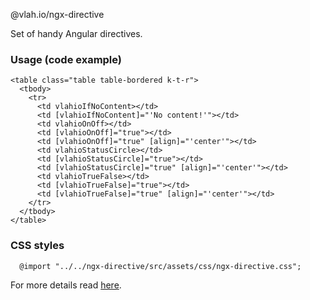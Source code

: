 @vlah.io/ngx-directive

Set of handy Angular directives.

### Usage (code example)

```
<table class="table table-bordered k-t-r">
  <tbody>
    <tr>
      <td vlahioIfNoContent></td>
      <td [vlahioIfNoContent]="'No content!'"></td>
      <td vlahioOnOff></td>
      <td [vlahioOnOff]="true"></td>
      <td [vlahioOnOff]="true" [align]="'center'"></td>
      <td vlahioStatusCircle></td>
      <td [vlahioStatusCircle]="true"></td>
      <td [vlahioStatusCircle]="true" [align]="'center'"></td>
      <td vlahioTrueFalse></td>
      <td [vlahioTrueFalse]="true"></td>
      <td [vlahioTrueFalse]="true" [align]="'center'"></td>
    </tr>
  </tbody>
</table>
```

### CSS styles
```
  @import "../../ngx-directive/src/assets/css/ngx-directive.css";
```

For more details read [here](https://@vlah.iogithub.com/vlah-io/ngx-directive/blob/master/INSTALLATION.md).
